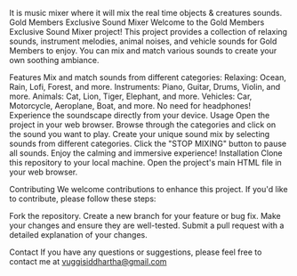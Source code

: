 It is music mixer where it will mix the real time objects & creatures sounds. Gold Members Exclusive Sound Mixer Welcome to the Gold Members Exclusive Sound Mixer project! This project provides a collection of relaxing sounds, instrument melodies, animal noises, and vehicle sounds for Gold Members to enjoy. You can mix and match various sounds to create your own soothing ambiance.

Features Mix and match sounds from different categories: Relaxing: Ocean, Rain, Lofi, Forest, and more. Instruments: Piano, Guitar, Drums, Violin, and more. Animals: Cat, Lion, Tiger, Elephant, and more. Vehicles: Car, Motorcycle, Aeroplane, Boat, and more. No need for headphones! Experience the soundscape directly from your device. Usage Open the project in your web browser. Browse through the categories and click on the sound you want to play. Create your unique sound mix by selecting sounds from different categories. Click the "STOP MIXING" button to pause all sounds. Enjoy the calming and immersive experience! Installation Clone this repository to your local machine. Open the project's main HTML file in your web browser.

Contributing We welcome contributions to enhance this project. If you'd like to contribute, please follow these steps:

Fork the repository. Create a new branch for your feature or bug fix. Make your changes and ensure they are well-tested. Submit a pull request with a detailed explanation of your changes.

Contact If you have any questions or suggestions, please feel free to contact me at vuggisiddhartha@gmail.com
